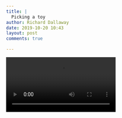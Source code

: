 ```yaml
---
title: |
  Picking a toy
author: Richard Dallaway
date: 2019-10-20 10:43
layout: post
comments: true

---
```


<video controls autoplay playsinline>
    <source src="/video/toy_sorting.mp4" type="video/mp4">
</video>
